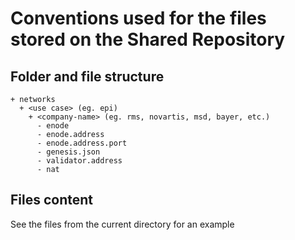 # Conventions used for the files stored on the Shared Repository

## Folder and file structure
```shell
+ networks
  + <use case> (eg. epi)
    + <company-name> (eg. rms, novartis, msd, bayer, etc.)
      - enode
      - enode.address
      - enode.address.port
      - genesis.json
      - validator.address
      - nat
```
## Files content
See the files from the current directory for an example 
